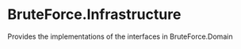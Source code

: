 ﻿<h1>BruteForce.Infrastructure</h1>
<p>
	Provides the implementations of the interfaces in BruteForce.Domain
</P>